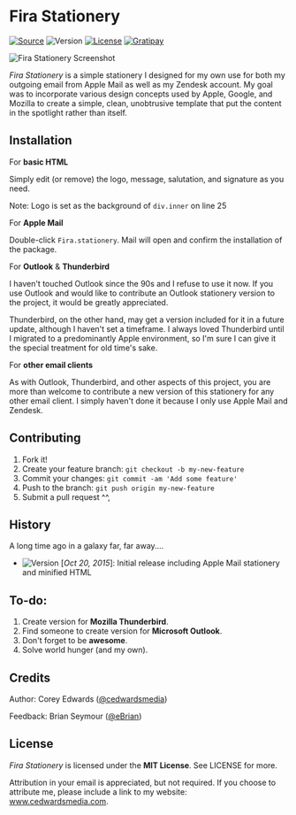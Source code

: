# Fira Stationery
[![Source](https://img.shields.io/badge/source-cedwardsmedia/fira--stationery-blue.svg?style=flat-square "Source")](https://www.github.com/cedwardsmedia/fira-stationery)
![Version](https://img.shields.io/badge/version-1.0-brightgreen.svg?style=flat-square)
[![License](https://img.shields.io/badge/license-MIT-lightgrey.svg?style=flat-square "License")](./LICENSE)
[![Gratipay](https://img.shields.io/gratipay/cedwardsmedia.svg?style=flat-square "License")](https://gratipay.com/~cedwardsmedia/)

![Fira Stationery Screenshot](https://cdn.cedwardsmedia.com/images/fira-stationery/screenshot.png "Fira Stationery Screenshot")

_Fira Stationery_ is a simple stationery I designed for my own use for both my outgoing email from Apple Mail as well as my Zendesk account. My goal was to incorporate various design concepts used by Apple, Google, and Mozilla to create a simple, clean, unobtrusive template that put the content in the spotlight rather than itself.

## Installation
For **basic HTML**

Simply edit (or remove) the logo, message, salutation, and signature as you need.

Note: Logo is set as the background of `div.inner` on line 25

For **Apple Mail**

Double-click `Fira.stationery`. Mail will open and confirm the installation of the package.

For **Outlook** & **Thunderbird**

I haven't touched Outlook since the 90s and I refuse to use it now. If you use Outlook and would like to contribute an Outlook stationery version to the project, it would be greatly appreciated.

Thunderbird, on the other hand, may get a version included for it in a future update, although I haven't set a timeframe. I always loved Thunderbird until I migrated to a predominantly Apple environment, so I'm sure I can give it the special treatment for old time's sake.

For **other email clients**

As with Outlook, Thunderbird, and other aspects of this project, you are more than welcome to contribute a new version of this stationery for any other email client. I simply haven't done it because I only use Apple Mail and Zendesk.

## Contributing

1. Fork it!
2. Create your feature branch: `git checkout -b my-new-feature`
3. Commit your changes: `git commit -am 'Add some feature'`
4. Push to the branch: `git push origin my-new-feature`
5. Submit a pull request ^^,

## History
A long time ago in a galaxy far, far away....

 - ![Version](https://img.shields.io/badge/v-1.0-brightgreen.svg?style=flat-square) [_Oct 20, 2015_]: Initial release including Apple Mail stationery and minified HTML

## To-do:

1. Create version for **Mozilla Thunderbird**.
2. Find someone to create version for **Microsoft Outlook**.
3. Don't forget to be **awesome**.
4. Solve world hunger (and my own).

## Credits
Author: Corey Edwards ([@cedwardsmedia](https://www.twitter.com/cedwardsmedia))

Feedback: Brian Seymour ([@eBrian](http://bri.io))

## License
_Fira Stationery_ is licensed under the **MIT License**. See LICENSE for more.

Attribution in your email is appreciated, but not required. If you choose to attribute me, please include a link to my website: www.cedwardsmedia.com.
